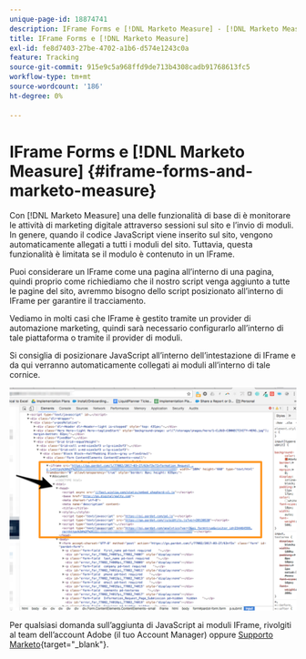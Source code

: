 ```yaml
---
unique-page-id: 18874741
description: IFrame Forms e [!DNL Marketo Measure] - [!DNL Marketo Measure]
title: IFrame Forms e [!DNL Marketo Measure]
exl-id: fe8d7403-27be-4702-a1b6-d574e1243c0a
feature: Tracking
source-git-commit: 915e9c5a968ffd9de713b4308cadb91768613fc5
workflow-type: tm+mt
source-wordcount: '186'
ht-degree: 0%

---
```


# IFrame Forms e [!DNL Marketo Measure] {#iframe-forms-and-marketo-measure}

Con [!DNL Marketo Measure] una delle funzionalità di base di è monitorare le attività di marketing digitale attraverso sessioni sul sito e l’invio di moduli. In genere, quando il codice JavaScript viene inserito sul sito, vengono automaticamente allegati a tutti i moduli del sito. Tuttavia, questa funzionalità è limitata se il modulo è contenuto in un IFrame.

Puoi considerare un IFrame come una pagina all’interno di una pagina, quindi proprio come richiediamo che il nostro script venga aggiunto a tutte le pagine del sito, avremmo bisogno dello script posizionato all’interno di IFrame per garantire il tracciamento.

Vediamo in molti casi che IFrame è gestito tramite un provider di automazione marketing, quindi sarà necessario configurarlo all’interno di tale piattaforma o tramite il provider di moduli.

Si consiglia di posizionare JavaScript all’interno dell’intestazione di IFrame e da qui verranno automaticamente collegati ai moduli all’interno di tale cornice.

![](assets/1-1.png)

Per qualsiasi domanda sull’aggiunta di JavaScript ai moduli IFrame, rivolgiti al team dell’account Adobe (il tuo Account Manager) oppure [Supporto Marketo](https://nation.marketo.com/t5/support/ct-p/Support){target="_blank"}.
